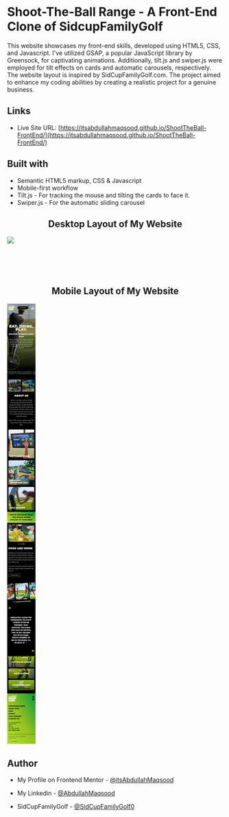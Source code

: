 # Shoot-The-Ball Range - A Front-End Clone of SidcupFamilyGolf

This website showcases my front-end skills, developed using HTML5, CSS, and Javascript. I've utilized GSAP, a popular JavaScript library by Greensock, for captivating animations. Additionally, tilt.js and swiper.js were employed for tilt effects on cards and automatic carousels, respectively. The website layout is inspired by SidCupFamilyGolf.com. The project aimed to enhance my coding abilities by creating a realistic project for a genuine business.

## Links

- Live Site URL: [https://itsabdullahmaqsood.github.io/ShootTheBall-FrontEnd/](https://itsabdullahmaqsood.github.io/ShootTheBall-FrontEnd/)
## Built with

- Semantic HTML5 markup, CSS & Javascript 
- Mobile-first workflow
- Tilt.js - For tracking the mouse and tilting the cards to face it.
- Swiper.js - For the automatic sliding carousel

<h2 align="center"> Desktop Layout of My Website </h2>
<img src="pics/Desktop view.png">

<br><br><br>

<h2 align="center"> Mobile Layout of My Website </h2>
<img src="pics/Mobile view.png">

## Author

- My Profile on Frontend Mentor - [@itsAbdullahMaqsood](https://www.frontendmentor.io/profile/itsAbdullahMaqsood)

- My Linkedin - [@AbdullahMaqsood](https://www.linkedin.com/in/abdullahmaqsood321)

- SidCupFamilyGolf - [@SidCupFamilyGolf0](SidCupFamilyGolf.com)

